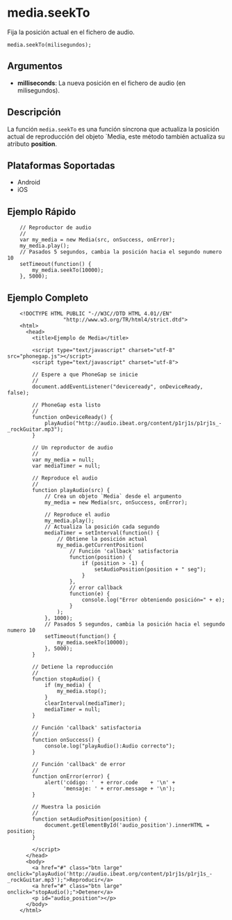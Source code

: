 media.seekTo
========================

Fija la posición actual en el fichero de audio.

    media.seekTo(milisegundos);

Argumentos
----------

- __milliseconds__: La nueva posición en el fichero de audio (en milisegundos).


Descripción
-----------

La función `media.seekTo` es una función síncrona que actualiza la posición actual de reproducción del objeto `Media, este método también actualiza su atributo __position__.

Plataformas Soportadas
----------------------

- Android
- iOS
    
Ejemplo Rápido
--------------

        // Reproductor de audio
        //
        var my_media = new Media(src, onSuccess, onError);
		my_media.play();
        // Pasados 5 segundos, cambia la posición hacia el segundo numero 10
        setTimeout(function() {
            my_media.seekTo(10000);
        }, 5000);


Ejemplo Completo
----------------

        <!DOCTYPE HTML PUBLIC "-//W3C//DTD HTML 4.01//EN"
                      "http://www.w3.org/TR/html4/strict.dtd">
        <html>
          <head>
            <title>Ejemplo de Media</title>
        
            <script type="text/javascript" charset="utf-8" src="phonegap.js"></script>
            <script type="text/javascript" charset="utf-8">
        
            // Espere a que PhoneGap se inicie
            //
            document.addEventListener("deviceready", onDeviceReady, false);
        
            // PhoneGap esta listo
            //
            function onDeviceReady() {
                playAudio("http://audio.ibeat.org/content/p1rj1s/p1rj1s_-_rockGuitar.mp3");
            }
        
            // Un reproductor de audio
            //
            var my_media = null;
            var mediaTimer = null;
        
            // Reproduce el audio
            //
            function playAudio(src) {
                // Crea un objeto `Media` desde el argumento
                my_media = new Media(src, onSuccess, onError);
        
                // Reproduce el audio
                my_media.play();
                // Actualiza la posición cada segundo
        		mediaTimer = setInterval(function() {
            		// Obtiene la posición actual
           			my_media.getCurrentPosition(
                		// Función 'callback' satisfactoria
                		function(position) {
                    		if (position > -1) {
                        		setAudioPosition(position + " seg");
                    		}
                		},
                		// error callback
                		function(e) {
                    		console.log("Error obteniendo posición=" + e);
                		}
            		);
        		}, 1000);
        		// Pasados 5 segundos, cambia la posición hacia el segundo numero 10
        		setTimeout(function() {
            		my_media.seekTo(10000);
           		}, 5000);
     		}
        
            // Detiene la reproducción
            // 
            function stopAudio() {
                if (my_media) {
                    my_media.stop();
                }
                clearInterval(mediaTimer);
                mediaTimer = null;
            }
        
            // Función 'callback' satisfactoria
            //
            function onSuccess() {
                console.log("playAudio():Audio correcto");
            }
        
            // Función 'callback' de error
            //
            function onError(error) {
                alert('código: '  + error.code    + '\n' + 
                      'mensaje: ' + error.message + '\n');
            }
        
            // Muestra la posición
            // 
            function setAudioPosition(position) {
                document.getElementById('audio_position').innerHTML = position;
            }
        
            </script>
          </head>
          <body>
            <a href="#" class="btn large" onclick="playAudio('http://audio.ibeat.org/content/p1rj1s/p1rj1s_-_rockGuitar.mp3');">Reproducir</a>
            <a href="#" class="btn large" onclick="stopAudio();">Detener</a>
            <p id="audio_position"></p>
          </body>
        </html>
